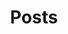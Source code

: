 ---
title: "Posts"
permalink: /posts/
layout: posts
author_profile: true
# entries_layout: grid # commenting this out to have it default to list view
---